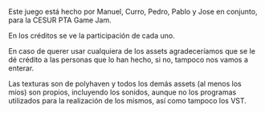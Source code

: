 Este juego está hecho por Manuel, Curro, Pedro, Pablo y Jose en conjunto, para la CESUR PTA Game Jam.

En los créditos se ve la participación de cada uno.

En caso de querer usar cualquiera de los assets agradeceríamos que se le dé crédito a las personas que lo han hecho, si no, tampoco nos vamos a enterar.

Las texturas son de polyhaven y todos los demás assets (al menos los míos) son propios, incluyendo los sonidos, aunque no los programas utilizados para la realización de los mismos, así como tampoco los VST.
